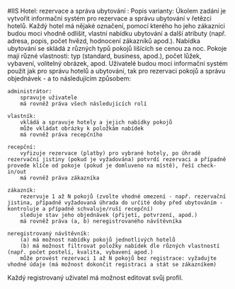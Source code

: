 #IIS Hotel: rezervace a správa ubytování 
:
Popis varianty:
Úkolem zadání je vytvořit informační systém pro rezervace a správu ubytování v řetězci hotelů. Každý hotel má nějaké označení, pomocí kterého ho jeho zákazníci budou moci vhodně odlišit, vlastní nabídku ubytování a další atributy (např. adresa, popis, počet hvězd, hodnocení zákazníků apod.). Nabídka ubytování se skládá z různých typů pokojů lišících se cenou za noc. Pokoje mají různé vlastnosti: typ (standard, business, apod.), počet lůžek, vybavení, volitelný obrázek, apod. Uživatelé budou moci informační systém použít jak pro správu hotelů a ubytování, tak pro rezervaci pokojů a správu objednávek - a to následujícím způsobem:

    administrátor:
        spravuje uživatele
        má rovněž práva všech následujících rolí

    vlastník:
        vkládá a spravuje hotely a jejich nabídky pokojů
        může vkládat obrázky k položkám nabídek
        má rovněž práva recepčního

    recepční:
        vyřizuje rezervace (platby) pro vybrané hotely, po úhradě rezervační jistiny (pokud je vyžadována) potvrdí rezervaci a případně provede klíče od pokoje (pokud je domluveno na místě), řeší check-in/out
        má rovněž práva zákazníka

    zákazník:
        rezervuje 1 až N pokojů (zvolte vhodné omezení - např. rezervační jistina, případně vyžadovaná úhrada do určité doby před ubytováním - kontroluje a případně schvaluje/ruší recepční)
        sleduje stav jeho objednávek (přijetí, potvrzení, apod.)
        má rovněž práva (a, b) neregistrovaného návštěvníka

    neregistrovaný návštěvník:
        (a) má možnost nabídky pokojů jednotlivých hotelů
        (b) má možnost filtrovat položky nabídek dle různých vlastností (např. počet postelí, kvalita, vybavení apod.)
        může provést rezervaci 1 až N pokojů bez registrace: vyžadujte vhodné údaje (má možnost dokončit registraci a stát se zákazníkem)

Každý registrovaný uživatel má možnost editovat svůj profil.
